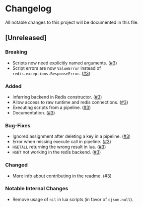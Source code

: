 # Changelog

All notable changes to this project will be documented in this file.

## [Unreleased]

### Breaking

- Scripts now need explicitly named arguments. ([#3][1])
- Script errors are now `ValueError` instead of `redis.exceptions.ResponseError`. ([#3][1])

### Added

- Inferring backend in Redis constructor. ([#3][1])
- Allow access to raw runtime and redis connections. ([#3][1])
- Executing scripts from a pipeline. ([#3][1])
- Documentation. ([#3][1])

### Bug-Fixes

- Ignored assignment after deleting a key in a pipeline. ([#3][1])
- Error when missing execute call in pipeline. ([#3][1])
- `HGETALL` returning the wrong result in lua. ([#3][1])
- `HSET` not working in the redis backend. ([#3][1])

### Changed

- More info about contributing in the readme. ([#3][1])

### Notable Internal Changes

- Remove usage of `nil` in lua scripts (in favor of `cjson.null`).

[1]: https://github.com/JosuaKrause/redipy/pull/3
